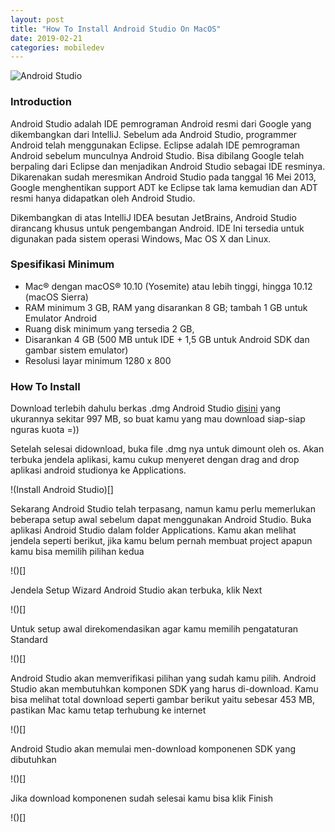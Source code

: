 ```yaml
---
layout: post
title: "How To Install Android Studio On MacOS"
date: 2019-02-21
categories: mobiledev
---
```

![Android Studio](https://www.xda-developers.com/files/2018/03/android-studio-logo.png)

### Introduction
Android Studio adalah IDE pemrograman Android resmi dari Google yang dikembangkan dari IntelliJ. Sebelum ada Android Studio, programmer Android telah menggunakan Eclipse. Eclipse adalah IDE pemrograman Android sebelum munculnya Android Studio. Bisa dibilang Google telah berpaling dari Eclipse dan menjadikan Android Studio sebagai IDE resminya. Dikarenakan sudah meresmikan Android Studio pada tanggal 16 Mei 2013, Google menghentikan support ADT ke Eclipse tak lama kemudian dan ADT resmi hanya didapatkan oleh Android Studio.

Dikembangkan di atas IntelliJ IDEA besutan JetBrains, Android Studio dirancang khusus untuk pengembangan Android. IDE Ini tersedia untuk digunakan pada sistem operasi Windows, Mac OS X dan Linux.


### Spesifikasi Minimum
- Mac® dengan macOS® 10.10 (Yosemite) atau lebih tinggi, hingga 10.12 (macOS Sierra)
- RAM minimum 3 GB, RAM yang disarankan 8 GB; tambah 1 GB untuk Emulator Android
- Ruang disk minimum yang tersedia 2 GB,
- Disarankan 4 GB (500 MB untuk IDE + 1,5 GB untuk Android SDK dan gambar sistem emulator)
- Resolusi layar minimum 1280 x 800 

### How To Install 
Download terlebih dahulu berkas .dmg Android Studio [disini](https://developer.android.com/studio/index.html?hl=id) yang ukurannya sekitar 997 MB, so buat kamu yang mau download siap-siap nguras kuota =))

Setelah selesai didownload, buka file .dmg nya untuk dimount oleh os. Akan terbuka jendela aplikasi, kamu cukup menyeret dengan drag and drop aplikasi android studionya ke Applications. 
 
!(Install Android Studio)[]

Sekarang Android Studio telah terpasang, namun kamu perlu memerlukan beberapa setup awal sebelum dapat menggunakan Android Studio. Buka aplikasi Android Studio dalam folder Applications. Kamu akan melihat jendela seperti berikut, jika kamu belum pernah membuat project apapun kamu bisa memilih pilihan kedua

!()[]

Jendela Setup Wizard Android Studio akan terbuka, klik Next

!()[]

Untuk setup awal direkomendasikan agar kamu memilih pengataturan Standard

!()[]

Android Studio akan memverifikasi pilihan yang sudah kamu pilih. Android Studio akan membutuhkan komponen SDK yang harus di-download. Kamu bisa melihat total download seperti gambar berikut yaitu sebesar 453 MB, pastikan Mac kamu tetap terhubung ke internet

!()[]

Android Studio akan memulai men-download komponenen SDK yang dibutuhkan

!()[]

Jika download komponenen sudah selesai kamu bisa klik Finish

!()[]